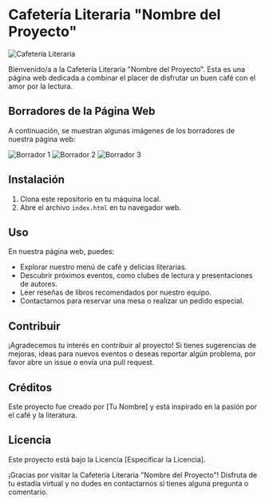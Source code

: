 # Cafetería Literaria "Nombre del Proyecto"

![Cafetería Literaria](ruta/a/la/imagen.jpg)

Bienvenido/a a la Cafetería Literaria "Nombre del Proyecto". Esta es una página web dedicada a combinar el placer de disfrutar un buen café con el amor por la lectura.

## Borradores de la Página Web

A continuación, se muestran algunas imágenes de los borradores de nuestra página web:

![Borrador 1](ruta/borrador1.jpg)
![Borrador 2](ruta/borrador2.jpg)
![Borrador 3](ruta/borrador3.jpg)

## Instalación

1. Clona este repositorio en tu máquina local.
2. Abre el archivo `index.html` en tu navegador web.

## Uso

En nuestra página web, puedes:

- Explorar nuestro menú de café y delicias literarias.
- Descubrir próximos eventos, como clubes de lectura y presentaciones de autores.
- Leer reseñas de libros recomendados por nuestro equipo.
- Contactarnos para reservar una mesa o realizar un pedido especial.

## Contribuir

¡Agradecemos tu interés en contribuir al proyecto! Si tienes sugerencias de mejoras, ideas para nuevos eventos o deseas reportar algún problema, por favor abre un issue o envía una pull request.

## Créditos

Este proyecto fue creado por [Tu Nombre] y está inspirado en la pasión por el café y la literatura.

## Licencia

Este proyecto está bajo la Licencia [Especificar la Licencia].

¡Gracias por visitar la Cafetería Literaria "Nombre del Proyecto"! Disfruta de tu estadía virtual y no dudes en contactarnos si tienes alguna pregunta o comentario.

